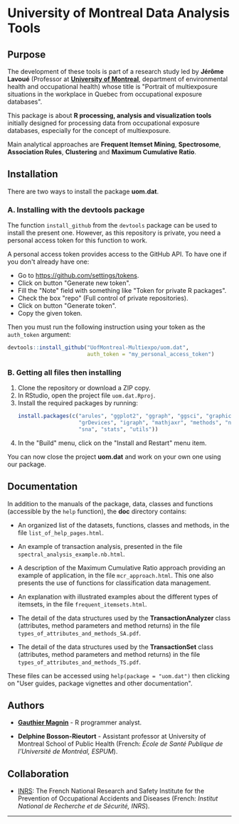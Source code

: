 # University of Montreal Data Analysis Tools


## Purpose

The development of these tools is part of a research study led by **Jérôme Lavoué** (Professor at [**University of Montreal**](https://recherche.umontreal.ca/english/home/), department of environmental health and occupational health) whose title is "Portrait of multiexposure situations in the workplace in Quebec from occupational exposure databases".

This package is about **R processing, analysis and visualization tools** initially designed for processing data from occupational exposure databases, especially for the concept of multiexposure.

Main analytical approaches are **Frequent Itemset Mining**, **Spectrosome**, **Association Rules**, **Clustering** and **Maximum Cumulative Ratio**.


## Installation

There are two ways to install the package **uom.dat**.

### A. Installing with the devtools package

The function `install_github` from the `devtools` package can be used to install the present one. However, as this repository is private, you need a personal access token for this function to work.

A personal access token provides access to the GitHub API. To have one if you don't already have one:

* Go to <https://github.com/settings/tokens>.
* Click on button "Generate new token".
* Fill the "Note" field with something like "Token for private R packages".
* Check the box "repo" (Full control of private repositories).
* Click on button "Generate token".
* Copy the given token.

Then you must run the following instruction using your token as the `auth_token` argument:
```r
devtools::install_github("UofMontreal-Multiexpo/uom.dat",
                         auth_token = "my_personal_access_token")
```

### B. Getting all files then installing

1. Clone the repository or download a ZIP copy.
2. In RStudio, open the project file `uom.dat.Rproj`.
3. Install the required packages by running:
   ```r
   install.packages(c("arules", "ggplot2", "ggraph", "ggsci", "graphics",
                      "grDevices", "igraph", "mathjaxr", "methods", "network",
                      "sna", "stats", "utils"))
   ```
4. In the "Build" menu, click on the "Install and Restart" menu item.

You can now close the project **uom.dat** and work on your own one using our package.


## Documentation

In addition to the manuals of the package, data, classes and functions (accessible by the `help` function), the **doc** directory contains:

* An organized list of the datasets, functions, classes and methods, in the file `list_of_help_pages.html`.

* An example of transaction analysis, presented in the file `spectral_analysis_example.nb.html`.

* A description of the Maximum Cumulative Ratio approach providing an example of application, in the file `mcr_approach.html`. This one also presents the use of functions for classification data management.

* An explanation with illustrated examples about the different types of itemsets, in the file `frequent_itemsets.html`.

* The detail of the data structures used by the **TransactionAnalyzer** class (attributes, method parameters and method returns) in the file `types_of_attributes_and_methods_SA.pdf`.

* The detail of the data structures used by the **TransactionSet** class (attributes, method parameters and method returns) in the file `types_of_attributes_and_methods_TS.pdf`. 

These files can be accessed using `help(package = "uom.dat")` then clicking on "User guides, package vignettes and other documentation".


## Authors

* [**Gauthier Magnin**](https://fr.linkedin.com/in/gauthier-magnin) - R programmer analyst.

* **Delphine Bosson-Rieutort** - Assistant professor at University of Montreal School of Public Health (French: *École de Santé Publique de l'Université de Montréal, ESPUM*).


## Collaboration

* [INRS](http://en.inrs.fr/): The French National Research and Safety Institute for the Prevention of Occupational Accidents and Diseases (French: *Institut National de Recherche et de Sécurité, INRS*).


---